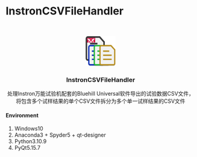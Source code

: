 # InstronCSVFileHandler

<br />

<p align="center">
  <a href="https://github.com/shaojintian/Best_README_template/">
    <img src="./Icon.png" alt="Logo" width="80" height="80">
  </a>

  <h3 align="center">InstronCSVFileHandler</h3>
  <p align="center">
    处理Instron万能试验机配套的Bluehill Universal软件导出的试验数据CSV文件，将包含多个试样结果的单个CSV文件拆分为多个单一试样结果的CSV文件
  </p>

</p>

####  Environment

1. Windows10
2. Anaconda3 + Spyder5 + qt-designer
3. Python3.10.9
4. PyQt5.15.7

